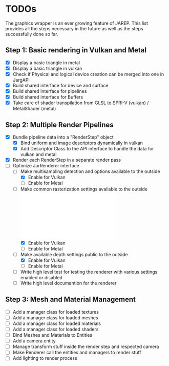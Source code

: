 # TODOs

The graphics wrapper is an ever growing feature of JAREP. This list provides all the steps necessary in the future
as well as the steps successfully done so far.

## Step 1: Basic rendering in Vulkan and Metal
-[x] Display a basic triangle in metal
-[x] Display a basic triangle in vulkan
-[x] Check if Physical and logical device creation can be merged into one in JargAPI
-[x] Build shared interface for device and surface
-[x] Build shared interface for pipelines
-[x] Build shared interface for Buffers
-[x] Take care of shader transpilation from GLSL to SPRI-V (vulkan) / MetalShader (metal)

## Step 2: Multiple Render Pipelines
-[x] Bundle pipeline data into a "RenderStep" object
  - [x] Bind uniform and image descriptors dynamically in vulkan
  - [x] Add Descriptor Class to the API interface to handle the data for vulkan and metal
-[x] Render each RenderStep in a separate render pass
-[ ] Optimize JarRenderer interface
  - [ ] Make multisampling detection and options available to the outside
    - [x] Enable for Vulkan
    - [ ] Enable for Metal
  - [ ] Make common rasterization settings available to the outside  ![Rasterization Table](file:///home/sebastian/Downloads/RasterizationSettingsTable.md)
    - [x] Enable for Vulkan 
    - [ ] Enable for Metal
  - [ ] Make available depth settings public to the outside 
    - [x] Enable for Vulkan
    - [ ] Enable for Metal
  - [ ] Write high level test for testing the renderer with various settings enabled or disabled
  - [ ] Write high level documantion for the renderer

## Step 3: Mesh and Material Management
- [ ] Add a manager class for loaded textures
- [ ] Add a manager class for loaded meshes
- [ ] Add a manager class for loaded materials
- [ ] Add a manager class for loaded shaders
- [ ] Bind Meshes and Materials to Entities
- [ ] Add a camera entity
- [ ] Manage transform stuff inside the render step and respected camera
- [ ] Make Renderer call the entities and managers to render stuff
- [ ] Add lighting to render process